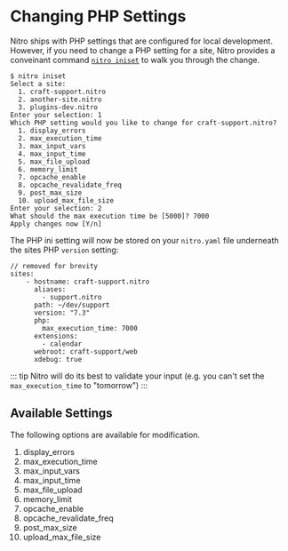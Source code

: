 # Changing PHP Settings

Nitro ships with PHP settings that are configured for local development. However, if you need to change a PHP setting for a site, Nitro provides a conveinant command [`nitro iniset`](commands.md#iniset) to walk you through the change.

```
$ nitro iniset
Select a site:
  1. craft-support.nitro
  2. another-site.nitro
  3. plugins-dev.nitro
Enter your selection: 1
Which PHP setting would you like to change for craft-support.nitro?
  1. display_errors
  2. max_execution_time
  3. max_input_vars
  4. max_input_time
  5. max_file_upload
  6. memory_limit
  7. opcache_enable
  8. opcache_revalidate_freq
  9. post_max_size
  10. upload_max_file_size
Enter your selection: 2
What should the max execution time be [5000]? 7000
Apply changes now [Y/n]
```

The PHP ini setting will now be stored on your `nitro.yaml` file underneath the sites PHP `version` setting:

```
// removed for brevity
sites:
    - hostname: craft-support.nitro
      aliases:
        - support.nitro
      path: ~/dev/support
      version: "7.3"
      php:
        max_execution_time: 7000
      extensions:
        - calendar
      webroot: craft-support/web
      xdebug: true
```

::: tip
Nitro will do its best to validate your input (e.g. you can't set the `max_execution_time` to "tomorrow")
:::



## Available Settings

The following options are available for modification.

1. display_errors
2. max_execution_time
3. max_input_vars
4. max_input_time
5. max_file_upload
6. memory_limit
7. opcache_enable
8. opcache_revalidate_freq
9. post_max_size
10. upload_max_file_size
